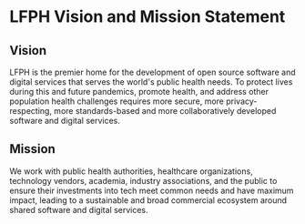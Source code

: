# LFPH Vision and Mission Statement

## Vision

LFPH is the premier home for the development of open source software and digital services that serves the world's public health needs. To protect lives during this and future pandemics, promote health, and address other population health challenges requires more secure, more privacy-respecting, more standards-based and more collaboratively developed software and digital services.

## Mission

We work with public health authorities, healthcare organizations, technology vendors, academia, industry associations, and the public to ensure their investments into tech meet common needs and have maximum impact, leading to a sustainable and broad commercial ecosystem around shared software and digital services.
